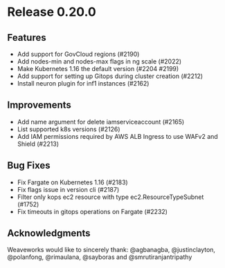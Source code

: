 # Release 0.20.0

## Features

- Add support for GovCloud regions (#2190)
- Add nodes-min and nodes-max flags in ng scale (#2022)
- Make Kubernetes 1.16 the default version (#2204 #2199)
- Add support for setting up Gitops during cluster creation (#2212)
- Install neuron plugin for inf1 instances (#2162)


## Improvements

- Add name argument for delete iamserviceaccount (#2165)
- List supported k8s versions (#2126)
- Add IAM permissions required by AWS ALB Ingress to use WAFv2 and Shield (#2213)

## Bug Fixes

- Fix Fargate on Kubernetes 1.16 (#2183)
- Fix flags issue in version cli (#2187)
- Filter only kops ec2 resource with type ec2.ResourceTypeSubnet (#1752)
- Fix timeouts in gitops operations on Fargate (#2232)

## Acknowledgments
Weaveworks would like to sincerely thank:
@agbanagba,  @justinclayton,  @polanfong, @rimaulana, @sayboras and @smrutiranjantripathy
